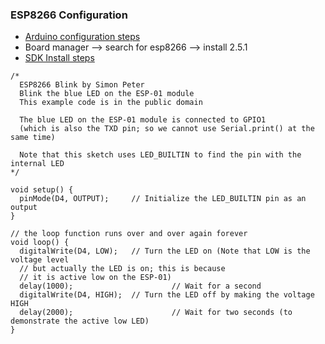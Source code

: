 ### ESP8266 Configuration
- [Arduino configuration steps](https://create.arduino.cc/projecthub/electropeak/getting-started-w-nodemcu-esp8266-on-arduino-ide-28184f)
- Board manager --> search for esp8266 --> install 2.5.1
- [SDK Install steps](https://github.com/esp8266/esp8266-wiki/wiki/Toolchain)
```
/*
  ESP8266 Blink by Simon Peter
  Blink the blue LED on the ESP-01 module
  This example code is in the public domain

  The blue LED on the ESP-01 module is connected to GPIO1
  (which is also the TXD pin; so we cannot use Serial.print() at the same time)

  Note that this sketch uses LED_BUILTIN to find the pin with the internal LED
*/

void setup() {
  pinMode(D4, OUTPUT);     // Initialize the LED_BUILTIN pin as an output
}

// the loop function runs over and over again forever
void loop() {
  digitalWrite(D4, LOW);   // Turn the LED on (Note that LOW is the voltage level
  // but actually the LED is on; this is because
  // it is active low on the ESP-01)
  delay(1000);                      // Wait for a second
  digitalWrite(D4, HIGH);  // Turn the LED off by making the voltage HIGH
  delay(2000);                      // Wait for two seconds (to demonstrate the active low LED)
}

```
